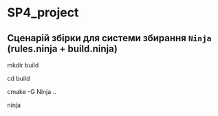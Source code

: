 # SP4_project

## Сценарій збірки для системи збирання `Ninja` (rules.ninja + build.ninja)

mkdir build

cd build

cmake -G Ninja ..

ninja
